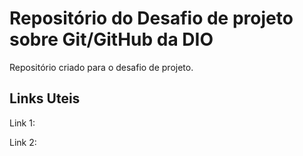 # Repositório do Desafio de projeto sobre Git/GitHub da DIO
Repositório criado para o desafio de projeto.


## Links Uteis
Link 1: 

Link 2:
